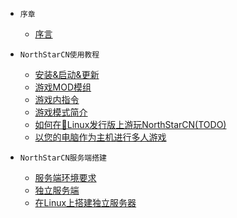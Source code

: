 - `序章`

  - [序言](README.md)

- `NorthStarCN使用教程`

  - [安装&启动&更新](installing-northstar/basic-setup.md)
  - [游戏MOD模组](using-northstar/mods.md)
  - [游戏内指令](using-northstar/commands.md)
  - [游戏模式简介](using-northstar/gamemodes.md)
  - [如何在🐧Linux发行版上游玩NorthStarCN(TODO)](installing-northstar/playing-on-linux.md)
  - [以您的电脑作为主机进行多人游戏](servers/dedicated-server/basic-listen-server.md)

- `NorthStarCN服务端搭建`

  - [服务端环境要求](servers/dedicated-server/basic-requirements.md)
  - [独立服务端](servers/dedicated-server/README.md)
  - [在Linux上搭建独立服务器](servers/dedicated-server/hosting-on-linux.md)

